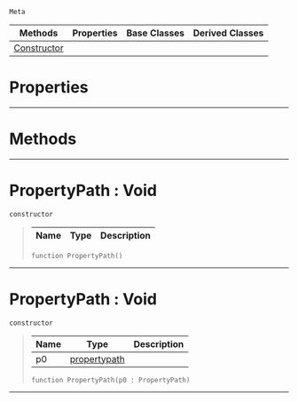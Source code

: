  `Meta`

|Methods|Properties|Base Classes|Derived Classes|
|---|---|---|---|
|[ Constructor](propertypath.md#propertypath-void)| | | |


 #  Properties


---  
 #  Methods


---  
 #  PropertyPath : Void

 `constructor`

> 
> |Name|Type|Description|
> |---|---|---|
> ```TS:Nada
> function PropertyPath()
> ``` 


---  
 #  PropertyPath : Void

 `constructor`

> 
> |Name|Type|Description|
> |---|---|---|
> |p0|[propertypath](propertypath.md)| |
> ```TS:Nada
> function PropertyPath(p0 : PropertyPath)
> ``` 


---  
 

 